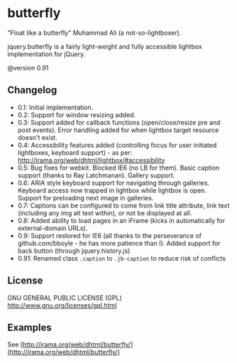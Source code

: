 butterfly
=========

"Float like a butterfly"
	Muhammad Ali (a not-so-lightboxer).

jquery.butterfly is a fairly light-weight and fully accessible lightbox implementation for jQuery.

@version 0.91

Changelog
---------
* 0.1: Initial implementation.
* 0.2: Support for window resizing added.
* 0.3: Support added for callback functions (open/close/resize pre and post events). Error handling added for when lightbox target resource doesn't exist.
* 0.4: Accessibility features added (controlling focus for user initiated lightboxes, keyboard support) - as per: http://irama.org/web/dhtml/lightbox/#accessibility
* 0.5: Bug fixes for webkit. Blocked IE6 (no LB for them). Basic caption support (thanks to Ray Latchmanan). Gallery support.
* 0.6: ARIA style keyboard support for navigating through galleries. Keyboard access now trapped in lightbox while lightbox is open. Support for preloading next image in galleries.
* 0.7: Captions can be configured to come from link title attribute, link text (including any img alt text within), or not be displayed at all.
* 0.8: Added ability to load pages in an iFrame (kicks in automatically for external-domain URLs).
* 0.9: Support restored for IE6 (all thanks to the perseverance of github.com/bboyle - he has more patience than I). Added support for back button (through jquery.history.js)
* 0.91: Renamed class `.caption` to `.jb-caption` to reduce risk of conflicts

License
-------

GNU GENERAL PUBLIC LICENSE (GPL) <http://www.gnu.org/licenses/gpl.html>


Examples
--------

See [http://irama.org/web/dhtml/butterfly/](http://irama.org/web/dhtml/butterfly/)